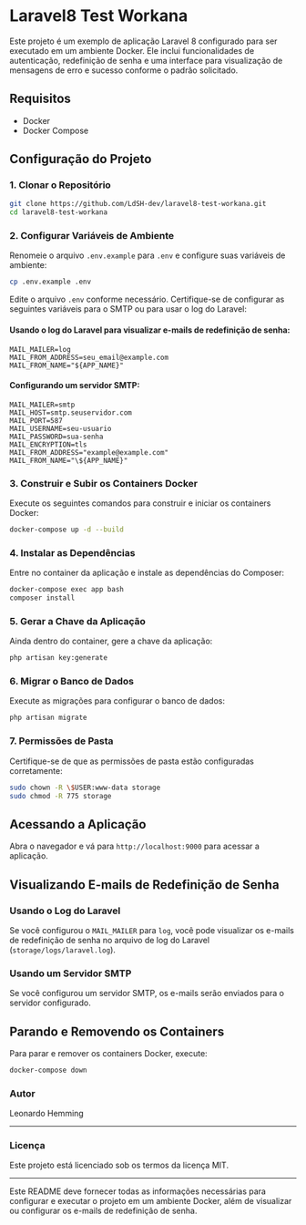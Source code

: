
# Laravel8 Test Workana

Este projeto é um exemplo de aplicação Laravel 8 configurado para ser executado em um ambiente Docker. Ele inclui funcionalidades de autenticação, redefinição de senha e uma interface para visualização de mensagens de erro e sucesso conforme o padrão solicitado.

## Requisitos

- Docker
- Docker Compose

## Configuração do Projeto

### 1. Clonar o Repositório

```sh
git clone https://github.com/LdSH-dev/laravel8-test-workana.git
cd laravel8-test-workana
```

### 2. Configurar Variáveis de Ambiente

Renomeie o arquivo `.env.example` para `.env` e configure suas variáveis de ambiente:

```sh
cp .env.example .env
```

Edite o arquivo `.env` conforme necessário. Certifique-se de configurar as seguintes variáveis para o SMTP ou para usar o log do Laravel:

#### Usando o log do Laravel para visualizar e-mails de redefinição de senha:

```env
MAIL_MAILER=log
MAIL_FROM_ADDRESS=seu_email@example.com
MAIL_FROM_NAME="${APP_NAME}"
```

#### Configurando um servidor SMTP:

```env
MAIL_MAILER=smtp
MAIL_HOST=smtp.seuservidor.com
MAIL_PORT=587
MAIL_USERNAME=seu-usuario
MAIL_PASSWORD=sua-senha
MAIL_ENCRYPTION=tls
MAIL_FROM_ADDRESS="example@example.com"
MAIL_FROM_NAME="\${APP_NAME}"
```

### 3. Construir e Subir os Containers Docker

Execute os seguintes comandos para construir e iniciar os containers Docker:

```sh
docker-compose up -d --build
```

### 4. Instalar as Dependências

Entre no container da aplicação e instale as dependências do Composer:

```sh
docker-compose exec app bash
composer install
```

### 5. Gerar a Chave da Aplicação

Ainda dentro do container, gere a chave da aplicação:

```sh
php artisan key:generate
```

### 6. Migrar o Banco de Dados

Execute as migrações para configurar o banco de dados:

```sh
php artisan migrate
```

### 7. Permissões de Pasta

Certifique-se de que as permissões de pasta estão configuradas corretamente:

```sh
sudo chown -R \$USER:www-data storage
sudo chmod -R 775 storage
```

## Acessando a Aplicação

Abra o navegador e vá para `http://localhost:9000` para acessar a aplicação.

## Visualizando E-mails de Redefinição de Senha

### Usando o Log do Laravel

Se você configurou o `MAIL_MAILER` para `log`, você pode visualizar os e-mails de redefinição de senha no arquivo de log do Laravel (`storage/logs/laravel.log`).

### Usando um Servidor SMTP

Se você configurou um servidor SMTP, os e-mails serão enviados para o servidor configurado.

## Parando e Removendo os Containers

Para parar e remover os containers Docker, execute:

```sh
docker-compose down
```

### Autor

Leonardo Hemming

---

### Licença

Este projeto está licenciado sob os termos da licença MIT.

---

Este README deve fornecer todas as informações necessárias para configurar e executar o projeto em um ambiente Docker, além de visualizar ou configurar os e-mails de redefinição de senha.
